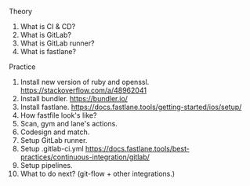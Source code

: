 Theory
1. What is CI & CD?
2. What is GitLab?
3. What is GitLab runner?
4. What is fastlane?

Practice
1. Install new version of ruby and openssl.
https://stackoverflow.com/a/48962041
2. Install bundler.
https://bundler.io/
3. Install fastlane.
https://docs.fastlane.tools/getting-started/ios/setup/
4. How fastfile look's like?
5. Scan, gym and lane's actions.
6. Codesign and match.
7. Setup GitLab runner.
8. Setup .gitlab-ci.yml
https://docs.fastlane.tools/best-practices/continuous-integration/gitlab/
9. Setup pipelines.
10. What to do next? (git-flow + other integrations.)
